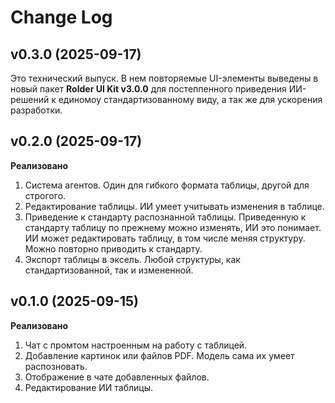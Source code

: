 # Change Log

## v0.3.0 (2025-09-17)

Это технический выпуск. В нем повторяемые UI-элементы выведены в новый пакет **Rolder UI Kit v3.0.0** для постеппенного приведения ИИ-решений к единомоу стандартизованному виду, а так же для ускорения разработки.

## v0.2.0 (2025-09-17)

**Реализовано**

1. Система агентов. Один для гибкого формата таблицы, другой для строгого.
2. Редактирование таблицы. ИИ умеет учитывать изменения в таблице.
3. Приведение к стандарту распознанной таблицы. Приведенную к стандарту таблицу по прежнему можно изменять, ИИ это понимает. ИИ может редактировать таблицу, в том числе меняя структуру. Можно повторно приводить к стандарту.
4. Экспорт таблицы в эксель. Любой структуры, как стандартизованной, так и измененной.

## v0.1.0 (2025-09-15)

**Реализовано**

1. Чат с промтом настроенным на работу с таблицей.
2. Добавление картинок или файлов PDF. Модель сама их умеет распозновать.
3. Отображение в чате добавленных файлов.
4. Редактирование ИИ таблицы.
